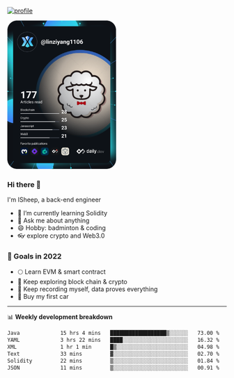 [![profile](http://img.codelin.xyz/hello-im-isheep.svg)](https://www.calligrapher.ai/)

<a href="https://app.daily.dev/linziyang1106"><img src="/devcard.png" width="250" alt="ISheep's Dev Card"/></a>

### Hi there 🐏

I'm ISheep, a back-end engineer

- 🔭 I’m currently learning Solidity
- 💬 Ask me about anything
- 😄 Hobby: badminton & coding
- 👓 explore crypto and Web3.0

### 🚀 Goals in 2022
+ 🌕 Learn EVM & smart contract
+ 🤔 Keep exploring block chain & crypto
+ 🐏 Keep recording myself, data proves everything
+ 🚗 Buy my first car

-------

📊 **Weekly development breakdown**
<!--START_SECTION:waka-->

```text
Java             15 hrs 4 mins   ██████████████████▒░░░░░░   73.00 %
YAML             3 hrs 22 mins   ████░░░░░░░░░░░░░░░░░░░░░   16.32 %
XML              1 hr 1 min      █▒░░░░░░░░░░░░░░░░░░░░░░░   04.98 %
Text             33 mins         ▓░░░░░░░░░░░░░░░░░░░░░░░░   02.70 %
Solidity         22 mins         ▒░░░░░░░░░░░░░░░░░░░░░░░░   01.84 %
JSON             11 mins         ▒░░░░░░░░░░░░░░░░░░░░░░░░   00.91 %
```

<!--END_SECTION:waka-->
